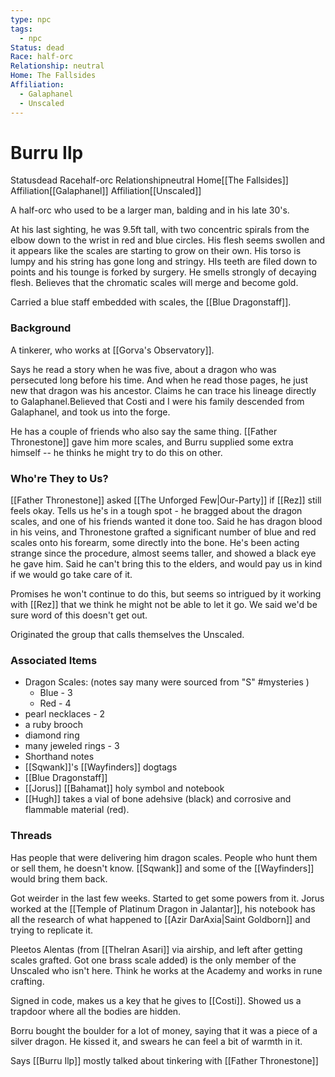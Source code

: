 ```yaml
---
type: npc
tags:
  - npc
Status: dead
Race: half-orc
Relationship: neutral
Home: The Fallsides
Affiliation:
  - Galaphanel
  - Unscaled
---
```


# Burru Ilp
<span class="dataview inline-field"><span class="inline-field-key">Status</span><span class="inline-field-value">dead</span></span>
<span class="dataview inline-field"><span class="inline-field-key">Race</span><span class="inline-field-value">half-orc</span></span>
<span class="dataview inline-field"><span class="inline-field-key">Relationship</span><span class="inline-field-value">neutral</span></span>
<span class="dataview inline-field"><span class="inline-field-key">Home</span><span class="inline-field-value">[[The Fallsides]]</span></span>
<span class="dataview inline-field"><span class="inline-field-key">Affiliation</span><span class="inline-field-value">[[Galaphanel]]</span></span>
<span class="dataview inline-field"><span class="inline-field-key">Affiliation</span><span class="inline-field-value">[[Unscaled]]</span></span>

A half-orc who used to be a larger man, balding and in his late 30's. 

At his last sighting, he was 9.5ft tall, with two concentric spirals from the elbow down to the wrist in red and blue circles. His flesh seems swollen and it appears like the scales are starting to grow on their own. His torso is lumpy and his string has gone long and stringy. HIs teeth are filed down to points and his tounge is forked by surgery. He smells strongly of decaying flesh. Believes that the chromatic scales will merge and become gold. 

Carried a blue staff embedded with scales, the [[Blue Dragonstaff]].

### Background
A tinkerer, who works at [[Gorva's Observatory]]. 

Says he read a story when he was five, about a dragon who was persecuted long before his time. And when he read those pages, he just new that dragon was his ancestor. Claims he can trace his lineage directly to Galaphanel.Believed that Costi and I were his family descended from Galaphanel, and took us into the forge.

He has a couple of friends who also say the same thing. [[Father Thronestone]] gave him more scales, and Burru supplied some extra himself -- he thinks he might try to do this on other.


### Who're They to Us?
 [[Father Thronestone]] asked [[The Unforged Few|Our-Party]] if [[Rez]] still feels okay. Tells us he's in a tough spot - he bragged about the dragon scales, and one of his friends wanted it done too. Said he has dragon blood in his veins, and Thronestone grafted a significant number of blue and red scales onto his forearm, some directly into the bone. He's been acting strange since the procedure, almost seems taller, and showed a black eye he gave him. Said he can't bring this to the elders, and would pay us in kind if we would go take care of it. 

Promises he won't continue to do this, but seems so intrigued by it working with [[Rez]] that we think he might not be able to let it go. We said we'd be sure word of this doesn't get out. 

Originated the group that calls themselves the Unscaled. 

### Associated Items
* Dragon Scales: (notes say many were sourced from "S" #mysteries )
	* Blue - 3
	* Red - 4
* pearl necklaces - 2
* a ruby brooch
* diamond ring
* many jeweled rings - 3
* Shorthand notes 
* [[Sqwank]]'s [[Wayfinders]] dogtags
* [[Blue Dragonstaff]]
* [[Jorus]] [[Bahamat]] holy symbol and notebook
* [[Hugh]] takes a vial of bone adehsive (black) and corrosive and flammable material (red).

### Threads
Has people that were delivering him dragon scales. People who hunt them or sell them, he doesn't know. [[Sqwank]] and some of the [[Wayfinders]] would bring them back. 

Got weirder in the last few weeks. Started to get some powers from it. Jorus worked at the [[Temple of  Platinum Dragon in Jalantar]], his notebook has all the research of what happened to [[Azir DarAxia|Saint Goldborn]] and trying to replicate it. 

Pleetos Alentas (from [[Thelran Asari]] via airship, and left after getting scales grafted. Got one brass scale added) is the only member of the Unscaled who isn't here. Think he works at the Academy and works in rune crafting. 

Signed in code, makes us a key that he gives to [[Costi]]. Showed us a trapdoor where all the bodies are hidden.

Borru bought the boulder for a lot of money, saying that it was a piece of a silver dragon. He kissed it, and swears he can feel a bit of warmth in it. 

Says [[Burru Ilp]] mostly talked about tinkering with [[Father Thronestone]]